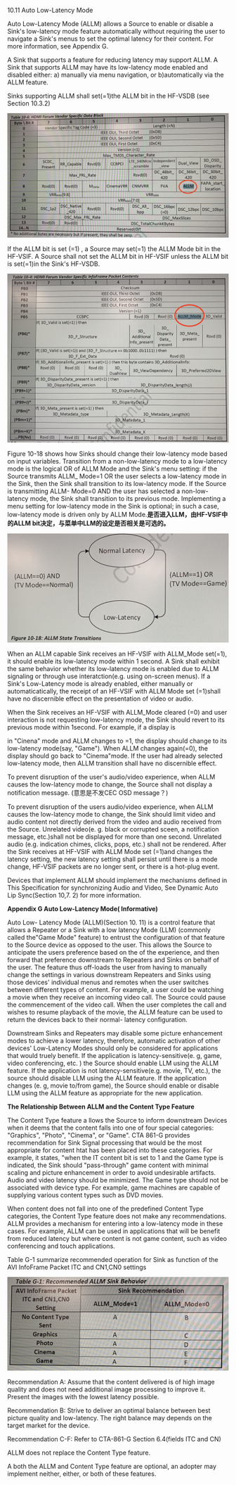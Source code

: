 10.11 Auto Low-Latency Mode

Auto Low-Latency Mode (ALLM) allows a Source to enable or disable a Sink's low-latency mode feature automatically without requiring the user to navigate a Sink's menus to set the optimal latency for their content. For more information, see Appendix G.

A Sink that supports a feature for reducing latency may support ALLM. A Sink that supports ALLM may have its low-latency mode enabled and disabled either: a) manually via menu navigation, or b)automatically via the ALLM feature.

Sinks supporting ALLM shall set(=1)the ALLM bit in the HF-VSDB (see Section 10.3.2)

![IMG_1027](./picture/IMG_1027.jpg)

If the ALLM bit is set (=1) , a Source may set(=1) the ALLM Mode bit in the HF-VSIF. A Source shall not set the ALLM bit in HF-VSIF unless the ALLM bit is set(=1)in the Sink's HF-VSDB.

![IMG_1029](./picture/IMG_1029.jpg)

Figure 10-18 shows how Sinks should change their low-latency mode based on input variables. Transition from a non-low-latency mode to a low-latency mode is the logical OR of ALLM Mode and the Sink's menu setting: if the Source transmits ALLM_ Mode=1 OR the user selects a low-latency mode in the Sink, then the Sink shall transition to its low-latency mode. If the Source is transmitting ALLM- Mode=0 AND the user has selected a non-low-latency mode, the Sink shall transition to its previous mode. Implementing a menu setting for low-latency mode in the Sink is optional; in such a case, low-latency mode is driven only by ALLM Mode.**是否进入LLM，由HF-VSIF中的ALLM bit决定，与菜单中LLM的设定是否相关是可选的。**

![IMG_1031](./picture/IMG_1031.jpg)



When an ALLM capable Sink receives an HF-VSIF with ALLM_Mode set(=1), it should enable its low-latency mode within 1 second. A Sink shall exhibit the same behavior whether its low-latency mode is enabled due to ALLM signaling or through use interatction(e.g. using on-screen menus). If a  Sink's Low-Latency mode is already enabled, either manually or automaticatically, the receipt of an HF-VSIF with ALLM Mode set (=1)shall have no discernible effect on the presentation of video or audio.

When the Sink receives an HF-VSIF with ALLM_Mode cleared (=0) and user interaction is not requesting low-latency mode, the Sink should revert to its previous mode within 1second. For example, if a display is

in "Cinena" mode and ALLM changes to =1, the display should change to its low-latency mode(say, "Game"). When ALLM changes again(=0), the display should go back to "Cinema"mode. If the user had already selected low-latency mode, then ALLM transition shall have no discernible effect.

To prevent disruption of the user's audio/video experience, when ALLM causes the low-latency mode to change, the Source shall not display a notification message. (意思是不发CEC OSD message？)

To prevent disruption of the users audio/video experience, when ALLM causes the low-latency mode to change, the Sink should limit video and audio content not directly derived from the video and audio received from the Source. Unrelated video(e. g. black or corrupted sceen, a notification message, etc.)shall not be displayed for more than one second. Unrelated audio (e.g. indication chimes, clicks, pops, etc.) shall not be rendered. After the Sink receives at HF-VSIF with ALLM Mode set (=1)and changes the latency setting, the new latency setting shall persist until there is a mode change, HF-VSIF packets are no longer sent, or there is a hot-plug event.

Devices that implement ALLM should implement the mechanisms defined in This Specification for synchronizing Audio and Video, See Dynamic Auto Lip Sync(Section 10,7. 2) for more information.





**Appendix G Auto Low-Latency Mode( Informative)**

Auto Low- Latency Mode (ALLM)(Section 10. 11) is a control feature that allows a Repeater or a Sink with a low latency Mode (LLM) (commonly called the"Game Mode" feature) to entrust the configuration of that feature to the Source device as opposed to the user. This allows the Source to anticipate the users preference based on the of the experience, and then forward that preference downstream to Repeaters and Sinks on behalf of the user. The feature thus off-loads the user from having to manually change the settings in various downstream Repeaters and Sinks using those devices' individual menus and remotes when the user switches between different types of content. For example, a user could be watching a movie when they receive an incoming video call. The Source could pause the commencement of the video call. When the user completes the call and wishes to resume playback of the movie, the ALLM feature can be used to return the devices back to their normal- latency configuration.

Downstream Sinks and Repeaters may disable some picture enhancement modes to achieve a lower latency, therefore, automatic activation of other devices' Low-Latency Modes should only be considered for applications that would truely benefit. If the application is latency-sensitive(e. g, game, video conferencing, etc. ) the Source should enable LLM using the ALLM feature. If the application is not latency-sensitive(e.g. movie, TV, etc.), the source should disable LLM using the ALLM feature. If the application changes (e. g, movie to/from game), the Source should enable or disable LLM using the ALLM feature as appropriate for the new application.



**The Relationship Between ALLM and the Content Type Feature**

The Content Type feature a llows the Source to inform downstream Devices when it deems that the content falls into one of four special categories: "Graphics", "Photo", "Cinema", or "Game". CTA 861-G provides recommendation for Sink Signal processing that would be the most appropriate for content htat has been placed into these categories. For example, it states, "when the IT content bit is set to 1 and the Game type is indicated, the Sink should "pass-through" game content with minimal scaling and picture enhancement  in order to avoid undesirable artifacts. Audio and video latency should be minimized. The Game type should not be associated with device type. For example, game machines are capable of supplying various content types such as DVD movies.

When content does not fall into one of the predefined Content Type categories, the Content Type feature does not make any recommendations. ALLM provides a mechanism for entering into a low-latency mode in these cases. For example, ALLM can be used in applications that will be benefit from reduced latency but where content is not game content, such as video conferencing and touch applications.



Table G-1 summarize recommended operation for Sink as function of the AVI InfoFrame Packet ITC and CN1,CN0 settings

![IMG_1023](./picture/IMG_1023.jpg)

Recommendation A: Assume that the content delivered is of high image quality and does not need additional image processing to improve it. Present the images with the lowest latency possible.

Recommendation B: Strive to deliver an optimal balance between best picture quality and low-latency. The right balance may depends on the target market for the device.

Recommendation C-F: Refer to CTA-861-G Section 6.4(fields ITC and CN)



ALLM does not replace the Content Type feature.

A both the ALLM and Content Type feature are optional, an adopter may implement neither, either, or both of these features.